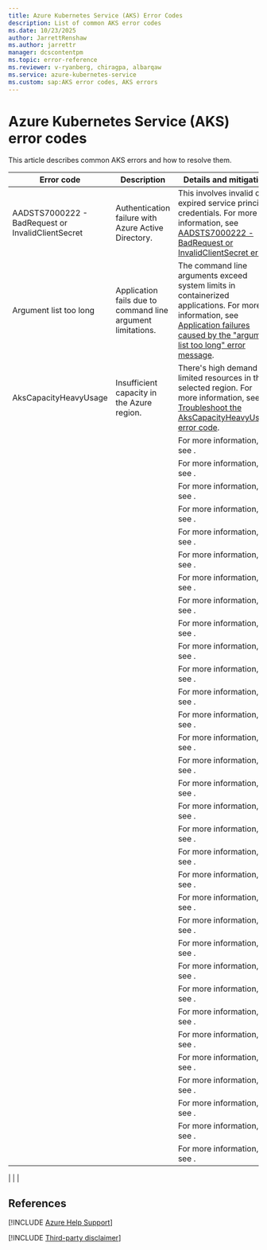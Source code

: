 ```yaml
---
title: Azure Kubernetes Service (AKS) Error Codes
description: List of common AKS error codes
ms.date: 10/23/2025
author: JarrettRenshaw
ms.author: jarrettr
manager: dcscontentpm
ms.topic: error-reference
ms.reviewer: v-ryanberg, chiragpa, albarqaw
ms.service: azure-kubernetes-service
ms.custom: sap:AKS error codes, AKS errors
---
```

# Azure Kubernetes Service (AKS) error codes

This article describes common AKS errors and how to resolve them.

| **Error code** | **Description** | **Details and mitigation** |
| --- | ---------- | ----------------- |
| AADSTS7000222 - BadRequest or InvalidClientSecret | Authentication failure with Azure Active Directory. | This involves invalid or expired service principal credentials. For more information, see [AADSTS7000222 - BadRequest or InvalidClientSecret error](./azure-kubernetes/create-upgrade-delete/error-code-badrequest-or-invalidclientsecret). |
| Argument list too long | Application fails due to command line argument limitations. | The command line arguments exceed system limits in containerized applications. For more information, see [Application failures caused by the "argument list too long" error message](./azure-kubernetes/create-upgrade-delete/application-fails-argument-list-too-long). |
| AksCapacityHeavyUsage | Insufficient capacity in the Azure region. | There's high demand or limited resources in the selected region. For more information, see [Troubleshoot the AksCapacityHeavyUsage error code](./azure-kubernetes/error-codes/akscapacityheavyusage-error). |
| | | For more information, see [](). |
| | | For more information, see [](). |
| | | For more information, see [](). |
| | | For more information, see [](). |
| | | For more information, see [](). |
| | | For more information, see [](). |
| | | For more information, see [](). |
| | | For more information, see [](). |
| | | For more information, see [](). |
| | | For more information, see [](). |
| | | For more information, see [](). |
| | | For more information, see [](). |
| | | For more information, see [](). |
| | | For more information, see [](). |
| | | For more information, see [](). |
| | | For more information, see [](). |
| | | For more information, see [](). |
| | | For more information, see [](). |
| | | For more information, see [](). |
| | | For more information, see [](). |
| | | For more information, see [](). |
| | | For more information, see [](). |
| | | For more information, see [](). |
| | | For more information, see [](). |
| | | For more information, see [](). |
| | | For more information, see [](). |
| | | For more information, see [](). |
| | | For more information, see [](). |
| | | For more information, see [](). |
| | | For more information, see [](). |
| | | For more information, see [](). |
| | | For more information, see [](). |

|  |  |

## References

[!INCLUDE [Azure Help Support](../../../includes/azure-help-support.md)]

[!INCLUDE [Third-party disclaimer](../../../includes/third-party-disclaimer.md)]
